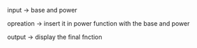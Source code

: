 input -> base and power

opreation -> insert it in power function with the base and power

output -> display the final fnction